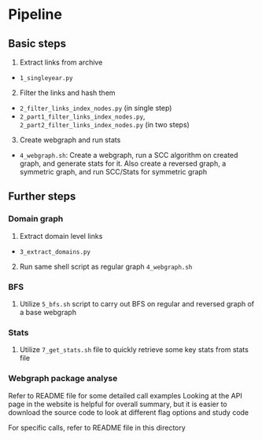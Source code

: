 # Pipeline

## Basic steps
1. Extract links from archive
  - `1_singleyear.py`
2. Filter the links and hash them
  - `2_filter_links_index_nodes.py` (in single step)
  - `2_part1_filter_links_index_nodes.py`, `2_part2_filter_links_index_nodes.py` (in two steps)
3. Create webgraph and run stats
  - `4_webgraph.sh`: Create a webgraph, run a SCC algorithm on created graph, and generate stats for it.
    Also create a reversed graph, a symmetric graph, and run SCC/Stats for symmetric graph
  
## Further steps
### Domain graph
1. Extract domain level links
  - `3_extract_domains.py`
2. Run same shell script as regular graph `4_webgraph.sh`

### BFS
1. Utilize `5_bfs.sh` script to carry out BFS on regular and reversed graph of a base webgraph

### Stats
1. Utilize `7_get_stats.sh` file to quickly retrieve some key stats from stats file

### Webgraph package analyse
Refer to README file for some detailed call examples
Looking at the API page in the website is helpful for overall summary, but it is 
easier to download the source code to look at different flag options and study code

For specific calls, refer to README file in this directory

